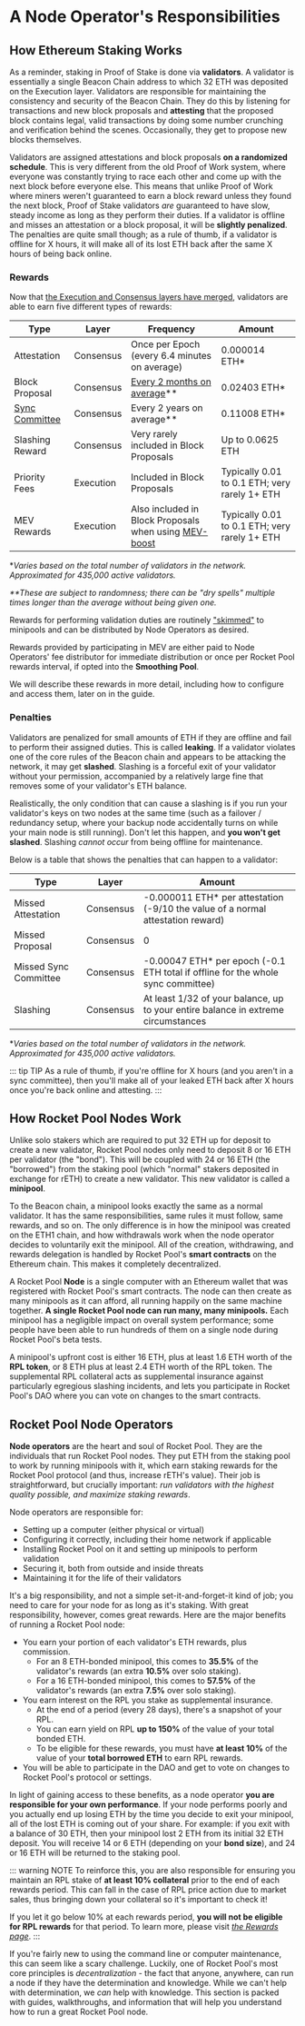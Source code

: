 # A Node Operator's Responsibilities

## How Ethereum Staking Works

As a reminder, staking in Proof of Stake is done via **validators**.
A validator is essentially a single Beacon Chain address to which 32 ETH was deposited on the Execution layer.
Validators are responsible for maintaining the consistency and security of the Beacon Chain.
They do this by listening for transactions and new block proposals and **attesting** that the proposed block contains legal, valid transactions by doing some number crunching and verification behind the scenes.
Occasionally, they get to propose new blocks themselves.

Validators are assigned attestations and block proposals **on a randomized schedule**.
This is very different from the old Proof of Work system, where everyone was constantly trying to race each other and come up with the next block before everyone else.
This means that unlike Proof of Work where miners weren't guaranteed to earn a block reward unless they found the next block, Proof of Stake validators _are_ guaranteed to have slow, steady income as long as they perform their duties.
If a validator is offline and misses an attestation or a block proposal, it will be **slightly penalized**.
The penalties are quite small though; as a rule of thumb, if a validator is offline for X hours, it will make all of its lost ETH back after the same X hours of being back online.

### Rewards

Now that [the Execution and Consensus layers have merged](https://ethereum.org/en/upgrades/merge/), validators are able to earn five different types of rewards:

| Type                                                                                          | Layer     | Frequency                                                                             | Amount                                        |
| --------------------------------------------------------------------------------------------- | --------- | ------------------------------------------------------------------------------------- | --------------------------------------------- |
| Attestation                                                                                   | Consensus | Once per Epoch (every 6.4 minutes on average)                                         | 0.000014 ETH\*                                |
| Block Proposal                                                                                | Consensus | [Every 2 months on average](https://proposalprobab.web.app/)\*\*                      | 0.02403 ETH\*                                 |
| [Sync Committee](https://github.com/ethereum/annotated-spec/blob/master/altair/sync-protocol) | Consensus | Every 2 years on average\*\*                                                          | 0.11008 ETH\*                                 |
| Slashing Reward                                                                               | Consensus | Very rarely included in Block Proposals                                               | Up to 0.0625 ETH                              |
| Priority Fees                                                                                 | Execution | Included in Block Proposals                                                           | Typically 0.01 to 0.1 ETH; very rarely 1+ ETH |
| MEV Rewards                                                                                   | Execution | Also included in Block Proposals when using [MEV-boost](https://boost.flashbots.net/) | Typically 0.01 to 0.1 ETH; very rarely 1+ ETH |

\*_Varies based on the total number of validators in the network.
Approximated for 435,000 active validators._

_\*\*These are subject to randomness; there can be "dry spells" multiple times longer than the average without being given one._

Rewards for performing validation duties are routinely ["skimmed"](./skimming) to minipools and can be distributed by
Node Operators as desired.

Rewards provided by participating in MEV are either paid to Node Operators' fee distributor for immediate distribution or
once per Rocket Pool rewards interval, if opted into the **Smoothing Pool**.

We will describe these rewards in more detail, including how to configure and access them, later on in the guide.

### Penalties

Validators are penalized for small amounts of ETH if they are offline and fail to perform their assigned duties.
This is called **leaking**.
If a validator violates one of the core rules of the Beacon chain and appears to be attacking the network, it may get **slashed**.
Slashing is a forceful exit of your validator without your permission, accompanied by a relatively large fine that removes some of your validator's ETH balance.

Realistically, the only condition that can cause a slashing is if you run your validator's keys on two nodes at the same time (such as a failover / redundancy setup, where your backup node accidentally turns on while your main node is still running).
Don't let this happen, and **you won't get slashed**.
Slashing _cannot occur_ from being offline for maintenance.

Below is a table that shows the penalties that can happen to a validator:

| Type                  | Layer     | Amount                                                                            |
| --------------------- | --------- | --------------------------------------------------------------------------------- |
| Missed Attestation    | Consensus | -0.000011 ETH\* per attestation (-9/10 the value of a normal attestation reward)  |
| Missed Proposal       | Consensus | 0                                                                                 |
| Missed Sync Committee | Consensus | -0.00047 ETH\* per epoch (-0.1 ETH total if offline for the whole sync committee) |
| Slashing              | Consensus | At least 1/32 of your balance, up to your entire balance in extreme circumstances |

\*_Varies based on the total number of validators in the network.
Approximated for 435,000 active validators._

::: tip TIP
As a rule of thumb, if you're offline for X hours (and you aren't in a sync committee), then you'll make all of your leaked ETH back after X hours once you're back online and attesting.
:::

## How Rocket Pool Nodes Work

Unlike solo stakers which are required to put 32 ETH up for deposit to create a new validator, Rocket Pool nodes only need to deposit 8 or 16 ETH per validator (the "bond").
This will be coupled with 24 or 16 ETH (the "borrowed") from the staking pool (which "normal" stakers deposited in exchange for rETH) to create a new validator.
This new validator is called a **minipool**.

To the Beacon chain, a minipool looks exactly the same as a normal validator.
It has the same responsibilities, same rules it must follow, same rewards, and so on.
The only difference is in how the minipool was created on the ETH1 chain, and how withdrawals work when the node operator decides to voluntarily exit the minipool.
All of the creation, withdrawing, and rewards delegation is handled by Rocket Pool's **smart contracts** on the Ethereum chain.
This makes it completely decentralized.

A Rocket Pool **Node** is a single computer with an Ethereum wallet that was registered with Rocket Pool's smart contracts.
The node can then create as many minipools as it can afford, all running happily on the same machine together.
**A single Rocket Pool node can run many, many minipools.**
Each minipool has a negligible impact on overall system performance; some people have been able to run hundreds of them on a single node during Rocket Pool's beta tests.

A minipool's upfront cost is either 16 ETH, plus at least 1.6 ETH worth of the **RPL token**, or 8 ETH plus at least 2.4 ETH worth of the RPL token.
The supplemental RPL collateral acts as supplemental insurance against particularly egregious slashing incidents, and lets you participate in Rocket Pool's DAO where you can vote on changes to the smart contracts.

## Rocket Pool Node Operators

**Node operators** are the heart and soul of Rocket Pool.
They are the individuals that run Rocket Pool nodes.
They put ETH from the staking pool to work by running minipools with it, which earn staking rewards for the Rocket Pool protocol (and thus, increase rETH's value).
Their job is straightforward, but crucially important: _run validators with the highest quality possible, and maximize staking rewards_.

Node operators are responsible for:

- Setting up a computer (either physical or virtual)
- Configuring it correctly, including their home network if applicable
- Installing Rocket Pool on it and setting up minipools to perform validation
- Securing it, both from outside and inside threats
- Maintaining it for the life of their validators

It's a big responsibility, and not a simple set-it-and-forget-it kind of job; you need to care for your node for as long as it's staking.
With great responsibility, however, comes great rewards.
Here are the major benefits of running a Rocket Pool node:

- You earn your portion of each validator's ETH rewards, plus commission.
  - For an 8 ETH-bonded minipool, this comes to **35.5%** of the validator's rewards (an extra **10.5%** over solo staking).
  - For a 16 ETH-bonded minipool, this comes to **57.5%** of the validator's rewards (an extra **7.5%** over solo staking).
- You earn interest on the RPL you stake as supplemental insurance.
  - At the end of a period (every 28 days), there's a snapshot of your RPL.
  - You can earn yield on RPL **up to 150%** of the value of your total bonded ETH.
  - To be eligible for these rewards, you must have **at least 10%** of the value of your **total borrowed ETH** to earn RPL rewards.
- You will be able to participate in the DAO and get to vote on changes to Rocket Pool's protocol or settings.

In light of gaining access to these benefits, as a node operator **you are responsible for your own performance**.
If your node performs poorly and you actually end up losing ETH by the time you decide to exit your minipool, all of the lost ETH is coming out of your share.
For example: if you exit with a balance of 30 ETH, then your minipool lost 2 ETH from its initial 32 ETH deposit.
You will receive 14 or 6 ETH (depending on your **bond size**), and 24 or 16 ETH will be returned to the staking pool.

::: warning NOTE
To reinforce this, you are also responsible for ensuring you maintain an RPL stake of **at least 10% collateral** prior to the end of each rewards period.
This can fall in the case of RPL price action due to market sales, thus bringing down your collateral so it's important to check it!

If you let it go below 10% at each rewards period, **you will not be eligible for RPL rewards** for that period.
To learn more, please visit [*the Rewards page*](./rewards.md).
:::

If you're fairly new to using the command line or computer maintenance, this can seem like a scary challenge.
Luckily, one of Rocket Pool's most core principles is _decentralization_ - the fact that anyone, anywhere, can run a node if they have the determination and knowledge.
While we can't help with determination, we _can_ help with knowledge.
This section is packed with guides, walkthroughs, and information that will help you understand how to run a great Rocket Pool node.

